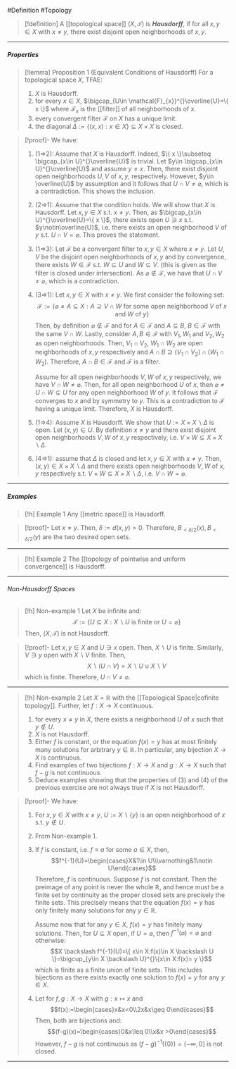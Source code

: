 #Definition #Topology 
> [!definition]
> A [[topological space]] $(X,\mathcal{T})$ is ***Hausdorff***, if for all $x,y\in X$ with $x\neq y$, there exist disjoint open neighborhoods of $x,y$.
---
##### Properties
> [!lemma] Proposition 1 (Equivalent Conditions of Hausdorff)
> For a topological space $X$, TFAE:
> 1. $X$ is Hausdorff.
> 2. for every $x\in X$, $\bigcap_{U\in \mathcal{F}_{x}}^{}\overline{U}=\{ x \}$ where $\mathcal{F}_{x}$ is the [[filter]] of all neighborhoods of $x$.
> 3. every convergent filter $\mathcal{F}$ on $X$ has a unique limit.
> 4. the diagonal $\Delta:=\{ (x,x): x\in X \}\subseteq X\times X$ is closed.

> [!proof]-
> We have:
> 1. (1=>2): Assume that $X$ is Hausdorff. Indeed, $\{ x \}\subseteq \bigcap_{x\in U}^{}\overline{U}$ is trivial. Let $y\in \bigcap_{x\in U}^{}\overline{U}$ and assume $y\neq x$. Then, there exist disjoint open neighborhoods $U,V$ of $x,y$, respectively. However, $y\in \overline{U}$ by assumption and it follows that $U\cap V\neq\varnothing$, which is a contradiction. This shows the inclusion.
> 2. (2=>1): Assume that the condition holds. We will show that $X$ is Hausdorff. Let $x,y\in X$ s.t. $x\neq y$. Then, as $\bigcap_{x\in U}^{}\overline{U}=\{ x \}$, there exists open $U\ni x$ s.t. $y\notin\overline{U}$, i.e. there exists an open neighborhood $V$ of $y$ s.t. $U\cap V=\varnothing$. This proves the statement.
> 3. (1=>3): Let $\mathcal{F}$ be a convergent filter to $x,y\in X$ where $x\neq y$. Let $U,V$ be the disjoint open neighborhoods of $x,y$ and by convergence, there exists $W\in \mathcal{F}$ s.t. $W\subseteq U$ and $W\subseteq V$. (this is given as the filter is closed under intersection). As $\varnothing\notin \mathcal{F}$, we have that $U\cap V\neq \varnothing$, which is a contradiction.
> 4. (3=>1): Let $x,y\in X$ with $x\neq y$. We first consider the following set: $$\mathcal{F}:=\{\varnothing\neq A\subseteq X: A\supseteq V\cap W \text{ for some open neighborhood }V\text{ of }x \text{ and }W\text{ of }y \}$$Then, by definition $\varnothing \notin \mathcal{F}$ and for $A\in \mathcal{F}$ and $A\subseteq B$, $B\in \mathcal{F}$ with the same $V\cap W$. Lastly, consider $A,B\in \mathcal{F}$ with $V_{1},W_{1}$ and $V_{2},W_{2}$ as open neighborhoods. Then, $V_{1}\cap V_{2}$, $W_{1}\cap W_{2}$ are open neighborhoods of $x,y$ respectively and $A \cap B\supseteq (V_{1}\cap V_{2})\cap(W_{1}\cap W_{2})$. Therefore, $A\cap B\in \mathcal{F}$ and $\mathcal{F}$ is a filter. 
>    
>    Assume for all open neighborhoods $V,W$ of $x,y$ respectively, we have $V\cap W\neq \varnothing$. Then, for all open neighborhood $U$ of $x$, then $\varnothing \neq U\cap W\subseteq U$ for any open neighborhood $W$ of $y$. It follows that $\mathcal{F}$ converges to $x$ and by symmetry to $y$. This is a contradiction to $\mathcal{F}$ having a unique limit. Therefore, $X$ is Hausdorff.
>  5. (1=>4): Assume $X$ is Hausdorff. We show that $U:=X\times X \backslash\Delta$ is open. Let $(x,y)\in U$. By definition $x\neq y$ and there exist disjoint open neighborhoods $V,W$ of $x,y$ respectively, i.e. $V\times W\subseteq X\times X \backslash \Delta$. 
>  6. (4=>1): assume that $\Delta$ is closed and let $x,y\in X$ with $x\neq y$. Then, $(x,y)\in X\times X \backslash \Delta$ and there exists open neighborhoods $V,W$ of $x,y$ respectively s.t. $V\times W\subseteq X \times X \backslash \Delta$, i.e. $V\cap W=\varnothing$. 

---
##### Examples
> [!h] Example 1
> Any [[metric space]] is Hausdorff.

> [!proof]-
> Let $x\neq y$. Then, $\delta:=d(x,y)>0$. Therefore, $B_{< \delta /2}(x),B_{< \delta /2}(y)$ are the two desired open sets.
---
> [!h] Example 2
> The [[topology of pointwise and uniform convergence]] is Hausdorff.
---
###### Non-Hausdorff Spaces
> [!h] Non-example 1
> Let $X$ be infinite and: $$\mathcal{T}:=\{ U\subseteq X:X \backslash U\text{ is finite or }U=\varnothing \}$$Then, $(X,\mathcal{T})$ is not Hausdorff.

> [!proof]-
> Let $x,y\in X$ and $U\ni x$ open. Then, $X \backslash U$ is finite. Similarly, $V\ni y$ open with $X \backslash V$ finite. Then, $$X \backslash(U\cap V)=X \backslash U\cup X \backslash V$$which is finite. Therefore, $U\cap V\neq \varnothing$. 
---
> [!h] Non-example 2
> Let $X=\mathbb{R}$ with the [[Topological Space|cofinite topology]]. Further, let $f:X\to X$ continuous.
> 1. for every $x\neq y$ in $X$, there exists a neighborhood $U$ of $x$ such that $y\notin U$.
> 2. $X$ is not Hausdorff.
> 3. Either $f$ is constant, or the equation $f(x)=y$ has at most finitely many solutions for arbitrary $y\in \mathbb{R}$. In particular, any bijection $X\to X$ is continuous.
> 5. Find examples of two bijections $f:X\to X$ and $g:X\to X$ such that $f-g$ is not continuous.
> 6. Deduce examples showing that the properties of (3) and (4) of the previous exercise are not always true if $X$ is not Hausdorff.

> [!proof]-
>  We have:
>  1. For $x,y\in X$ with $x\neq y$, $U:=X \backslash \{ y \}$ is an open neighborhood of $x$ s.t. $y\notin U$. 
>  2. From Non-example 1.
>  3. If $f$ is constant, i.e. $f\equiv a$ for some $a\in X$, then, $$f^{-1}(U)=\begin{cases}X&1\in U\\\varnothing&1\notin U\end{cases}$$Therefore, $f$ is continuous. Suppose $f$ is not constant. Then the preimage of any point is never the whole $\mathbb{R}$, and hence must be a finite set by continuity as the proper closed sets are precisely the finite sets. This precisely means that the equation $f(x)=y$ has only finitely many solutions for any $y\in \mathbb{R}$. 
>     
>     Assume now that for any $y\in X$, $f(x)=y$ has finitely many solutions. Then, for $U\subseteq X$ open, if $U=\varnothing$, then $f^{-1}(\varnothing)=\varnothing$ and otherwise: $$X \backslash f^{-1}(U)=\{ x\in X:f(x)\in X \backslash U \}=\bigcup_{y\in X \backslash U}^{}\{x\in X:f(x)= y  \}$$which is finite as a finite union of finite sets. This includes bijections as there exists exactly one solution to $f(x)=y$ for any $y\in X$.
> 3. Let for $f,g:X\to X$ with $g:x\mapsto x$ and $$f(x):=\begin{cases}x&x<0\\2x&x\geq 0\end{cases}$$Then, both are bijections and: $$(f-g)(x)=\begin{cases}0&x\leq 0\\x&x >0\end{cases}$$However, $f-g$ is not continuous as $(f-g)^{-1}(\{ 0 \})=(-\infty,0]$ is not closed. 
---
